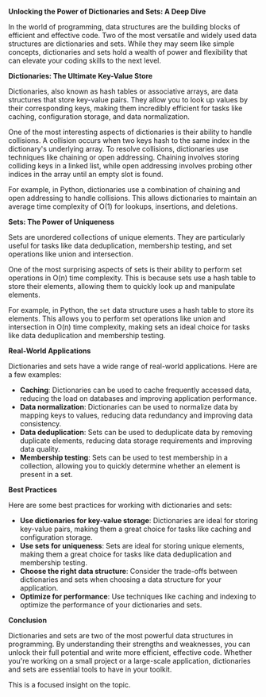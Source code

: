 **Unlocking the Power of Dictionaries and Sets: A Deep Dive**

In the world of programming, data structures are the building blocks of efficient and effective code. Two of the most versatile and widely used data structures are dictionaries and sets. While they may seem like simple concepts, dictionaries and sets hold a wealth of power and flexibility that can elevate your coding skills to the next level.

**Dictionaries: The Ultimate Key-Value Store**

Dictionaries, also known as hash tables or associative arrays, are data structures that store key-value pairs. They allow you to look up values by their corresponding keys, making them incredibly efficient for tasks like caching, configuration storage, and data normalization.

One of the most interesting aspects of dictionaries is their ability to handle collisions. A collision occurs when two keys hash to the same index in the dictionary's underlying array. To resolve collisions, dictionaries use techniques like chaining or open addressing. Chaining involves storing colliding keys in a linked list, while open addressing involves probing other indices in the array until an empty slot is found.

For example, in Python, dictionaries use a combination of chaining and open addressing to handle collisions. This allows dictionaries to maintain an average time complexity of O(1) for lookups, insertions, and deletions.

**Sets: The Power of Uniqueness**

Sets are unordered collections of unique elements. They are particularly useful for tasks like data deduplication, membership testing, and set operations like union and intersection.

One of the most surprising aspects of sets is their ability to perform set operations in O(n) time complexity. This is because sets use a hash table to store their elements, allowing them to quickly look up and manipulate elements.

For example, in Python, the `set` data structure uses a hash table to store its elements. This allows you to perform set operations like union and intersection in O(n) time complexity, making sets an ideal choice for tasks like data deduplication and membership testing.

**Real-World Applications**

Dictionaries and sets have a wide range of real-world applications. Here are a few examples:

* **Caching**: Dictionaries can be used to cache frequently accessed data, reducing the load on databases and improving application performance.
* **Data normalization**: Dictionaries can be used to normalize data by mapping keys to values, reducing data redundancy and improving data consistency.
* **Data deduplication**: Sets can be used to deduplicate data by removing duplicate elements, reducing data storage requirements and improving data quality.
* **Membership testing**: Sets can be used to test membership in a collection, allowing you to quickly determine whether an element is present in a set.

**Best Practices**

Here are some best practices for working with dictionaries and sets:

* **Use dictionaries for key-value storage**: Dictionaries are ideal for storing key-value pairs, making them a great choice for tasks like caching and configuration storage.
* **Use sets for uniqueness**: Sets are ideal for storing unique elements, making them a great choice for tasks like data deduplication and membership testing.
* **Choose the right data structure**: Consider the trade-offs between dictionaries and sets when choosing a data structure for your application.
* **Optimize for performance**: Use techniques like caching and indexing to optimize the performance of your dictionaries and sets.

**Conclusion**

Dictionaries and sets are two of the most powerful data structures in programming. By understanding their strengths and weaknesses, you can unlock their full potential and write more efficient, effective code. Whether you're working on a small project or a large-scale application, dictionaries and sets are essential tools to have in your toolkit.

This is a focused insight on the topic.